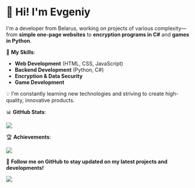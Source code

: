 # 👋 Hi! I'm Evgeniy  

I'm a developer from Belarus, working on projects of various complexity—from **simple one-page websites** to **encryption programs in C#** and **games in Python**.  

📌 **My Skills**:  
-  **Web Development** (HTML, CSS, JavaScript)  
-  **Backend Development** (Python, C#)  
-  **Encryption & Data Security**  
-  **Game Development**  

💡 I'm constantly learning new technologies and striving to create high-quality, innovative products.  

📊 **GitHub Stats**:  
<p align="left">
  <a href="https://github.com/moesha463">
    <img src="https://github-readme-stats.vercel.app/api?username=moesha463&show_icons=true&theme=tokyonight" />
  </a>
</p>

🏆 **Achievements**:  
<p align="left">
  <a href="https://github.com/moesha463">
    <img src="https://github-profile-trophy.vercel.app/?username=moesha463&theme=tokyonight"/>
  </a>
</p>

🔗 **Follow me on GitHub to stay updated on my latest projects and developments!**  
<p align="left">
  <a href="https://github.com/moesha463">
    <img src="https://img.shields.io/badge/-Follow%20on%20GitHub-181717?style=for-the-badge&logo=github&logoColor=white"/>
  </a>
</p>
